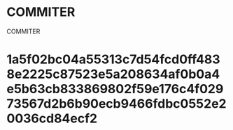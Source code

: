 # COMMITER
COMMITER






# 1a5f02bc04a55313c7d54fcd0ff4838e2225c87523e5a208634af0b0a4e5b63cb833869802f59e176c4f02973567d2b6b90ecb9466fdbc0552e20036cd84ecf2
